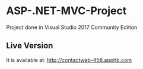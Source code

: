 # ASP-.NET-MVC-Project
Project done in Visual Studio 2017 Community Edition

## Live Version
It is available at: http://contactweb-458.apphb.com